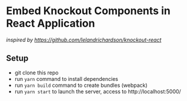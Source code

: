 Embed Knockout Components in React Application
==============================================

_inspired by https://github.com/lelandrichardson/knockout-react_


Setup
------------

* git clone this repo
* run `yarn` command to install dependencies
* run `yarn build` command to create bundles (webpack)
* run `yarn start` to launch the server, access to http://localhost:5000/

